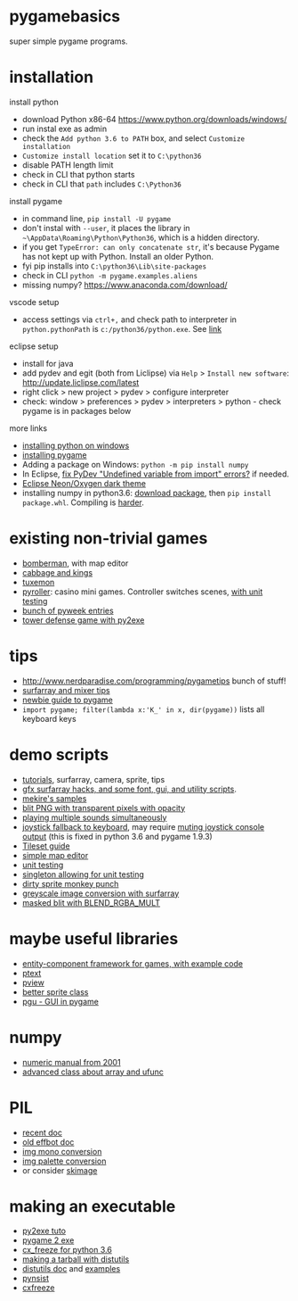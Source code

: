 # pygamebasics
super simple pygame programs. 

# installation

install python
- download Python x86-64 https://www.python.org/downloads/windows/
- run instal exe as admin
- check the `Add python 3.6 to PATH` box, and select `Customize installation`
- `Customize install location` set it to `C:\python36`
- disable PATH length limit
- check in CLI that python starts
- check in CLI that `path` includes `C:\Python36`

install pygame
- in command line, `pip install -U pygame`
- don't instal with `--user`, it places the library in `~\AppData\Roaming\Python\Python36`, which is a hidden directory.
- if you get `TypeError: can only concatenate str`, it's because Pygame has not kept up with Python. Install an older Python.
- fyi pip installs into `C:\python36\Lib\site-packages`
- check in CLI `python -m pygame.examples.aliens`
- missing numpy? https://www.anaconda.com/download/

vscode setup
- access settings via `ctrl+,` and check path to interpreter in `python.pythonPath` is `c:/python36/python.exe`. See [link](https://code.visualstudio.com/docs/python/environments)

eclipse setup
- install for java 
- add pydev and egit (both from Liclipse) via `Help` > `Install new software`: http://update.liclipse.com/latest
- right click > new project > pydev > configure interpreter
- check: window > preferences > pydev > interpreters > python - check pygame is in packages below


more links
- [installing python on windows](https://docs.python.org/3/using/windows.html#installation-steps)
- [installing pygame](https://www.pygame.org/wiki/GettingStarted#Windows%20installation)
- Adding a package on Windows: `python -m pip install numpy`
- In Eclipse, [fix PyDev "Undefined variable from import" errors?](https://stackoverflow.com/a/30381908) if needed.
- [Eclipse Neon/Oxygen dark theme](https://marketplace.eclipse.org/content/eclipse-color-theme)
- installing numpy in python3.6: [download package](https://www.lfd.uci.edu/~gohlke/pythonlibs/#numpy), then `pip install package.whl`. Compiling is [harder](https://stackoverflow.com/questions/28413824/installing-numpy-on-windows).


# existing non-trivial games
- [bomberman](https://github.com/joereynolds/Mr-Figs), with map editor
- [cabbage and kings](https://github.com/Mekire/cabbages-and-kings)
- [tuxemon](https://github.com/Tuxemon/Tuxemon)
- [pyroller](https://github.com/iminurnamez/pyroller): casino mini games. Controller switches scenes, [with unit testing](https://github.com/iminurnamez/pyroller/blob/master/test/testcontrol.py)
- [bunch of pyweek entries](https://github.com/cosmologicon/pyjam)
- [tower defense game with py2exe](https://code.google.com/archive/p/colortowerdefense/downloads)

# tips
- http://www.nerdparadise.com/programming/pygametips bunch of stuff!
- [surfarray and mixer tips](https://github.com/cosmologicon/pyjam/wiki/pygame-notes-and-tricks)
- [newbie guide to pygame](http://pygame.org/docs/tut/newbieguide.html)
- `import pygame; filter(lambda x:'K_' in x, dir(pygame))` lists all keyboard keys

# demo scripts
- [tutorials](http://www.pygame.org/docs/), surfarray, camera, sprite, tips
- [gfx surfarray hacks, and some font, gui, and utility scripts](http://pygame.org/pcr/repository.php).
- [mekire's samples](https://github.com/Mekire/pygame-samples)
- [blit PNG with transparent pixels with opacity](http://www.nerdparadise.com/programming/pygameblitopacity)
- [playing multiple sounds simultaneously](https://stackoverflow.com/questions/15385727/pygame-mixer-only-plays-one-sound-at-a-time)
- [joystick fallback to keyboard](http://www.nerdparadise.com/programming/pygamejoystick), may require [muting joystick console output](https://stackoverflow.com/questions/36624000/how-to-hide-sdl-library-debug-messages-in-python) (this is fixed in python 3.6 and pygame 1.9.3)
- [Tileset guide](https://bitbucket.org/thesheep/qq/src/ce58427c58263abdd02a10976ca5514d20c2701b/qq.py)
- [simple map editor](https://joereynoldsaudio.com/programming/articles/building-a-level-editor)
- [unit testing](http://infinitemonkeycorps.net/docs/pph/#id5)
- [singleton allowing for unit testing](http://glyph.twistedmatrix.com/2007/07/functional-functions-and-python.html)
- [dirty sprite monkey punch](https://github.com/n0nick/dirty_chimp)
- [greyscale image conversion with surfarray](https://stackoverflow.com/a/10693616)
- [masked blit with BLEND_RGBA_MULT](https://stackoverflow.com/a/16930209)


# maybe useful libraries
- [entity-component framework for games, with example code](https://github.com/cosmologicon/enco)
- [ptext](https://github.com/cosmologicon/pygame-text)
- [pview](https://github.com/cosmologicon/pygame-view)
- [better sprite class](https://github.com/n0nick/pygame-sprites)
- [pgu - GUI in pygame](https://code.google.com/archive/p/pgu/)


# numpy
- [numeric manual from 2001](http://people.csail.mit.edu/jrennie/python/numeric/numeric-manual.pdf)
- [advanced class about array and ufunc](http://www.scipy-lectures.org/advanced/advanced_numpy/index.html)

# PIL
- [recent doc](https://pillow.readthedocs.io/en/4.3.x/reference/Image.html)
- [old effbot doc](http://www.effbot.org/imagingbook/pil-index.htm)
- [img mono conversion](https://stackoverflow.com/a/37497975)
- [img palette conversion](https://stackoverflow.com/a/12646282)
- or consider [skimage](http://scikit-image.org/)

# making an executable
- [py2exe tuto](http://www.py2exe.org/index.cgi/Tutorial)
- [pygame 2 exe](http://www.pygame.org/wiki/Pygame2exe)
- [cx_freeze for python 3.6](https://stackoverflow.com/a/44433442)
- [making a tarball with distutils](https://wiki.python.org/moin/Distutils/Tutorial)
- [distutils doc](https://docs.python.org/3/distutils/examples.html) and [examples](https://docs.python.org/3/distutils/examples.html)
- [pynsist](https://github.com/takluyver/pynsist)
- [cxfreeze](https://www.youtube.com/watch?v=EY6ZCPxqEtM&index=17&list=PLQVvvaa0QuDdLkP8MrOXLe_rKuf6r80KO&t=0s)
